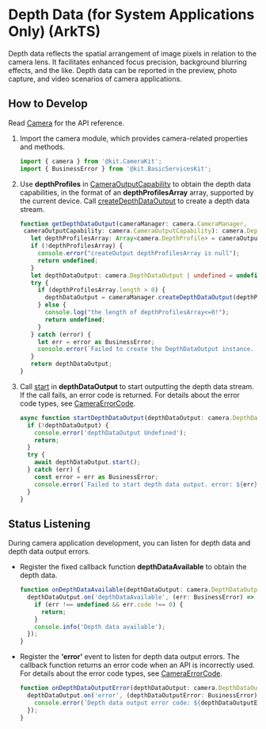 # Depth Data (for System Applications Only) (ArkTS)
<!--Kit: Camera Kit-->
<!--Subsystem: Multimedia-->
<!--Owner: @qano-->
<!--Designer: @leo_ysl-->
<!--Tester: @xchaosioda-->
<!--Adviser: @zengyawen-->

Depth data reflects the spatial arrangement of image pixels in relation to the camera lens. It facilitates enhanced focus precision, background blurring effects, and the like. Depth data can be reported in the preview, photo capture, and video scenarios of camera applications.

## How to Develop

Read [Camera](../../reference/apis-camera-kit/arkts-apis-camera.md) for the API reference.

1. Import the camera module, which provides camera-related properties and methods.
     
   ```ts
   import { camera } from '@kit.CameraKit';
   import { BusinessError } from '@kit.BasicServicesKit';
   ```

2. Use **depthProfiles** in [CameraOutputCapability](../../reference/apis-camera-kit/arkts-apis-camera-i.md#cameraoutputcapability) to obtain the depth data capabilities, in the format of an **depthProfilesArray** array, supported by the current device. Call [createDepthDataOutput](../../reference/apis-camera-kit/js-apis-camera-sys.md#createdepthdataoutput13) to create a depth data stream.

   ```ts
   function getDepthDataOutput(cameraManager: camera.CameraManager,
    cameraOutputCapability: camera.CameraOutputCapability): camera.DepthDataOutput | undefined {
      let depthProfilesArray: Array<camera.DepthProfile> = cameraOutputCapability.depthProfiles;
      if (!depthProfilesArray) {
        console.error("createOutput depthProfilesArray is null");
        return undefined;
      }
      let depthDataOutput: camera.DepthDataOutput | undefined = undefined;
      try {
        if (depthProfilesArray.length > 0) {
          depthDataOutput = cameraManager.createDepthDataOutput(depthProfilesArray[0]);
        } else {
          console.log("the length of depthProfilesArray<=0!");
          return undefined;
        }
      } catch (error) {
        let err = error as BusinessError;
        console.error(`Failed to create the DepthDataOutput instance. error: ${err}`);
      }
      return depthDataOutput;
   }
   ```

3. Call [start](../../reference/apis-camera-kit/js-apis-camera-sys.md#start13) in **depthDataOutput** to start outputting the depth data stream. If the call fails, an error code is returned. For details about the error code types, see [CameraErrorCode](../../reference/apis-camera-kit/arkts-apis-camera-e.md#cameraerrorcode).
     
   ```ts
   async function startDepthDataOutput(depthDataOutput: camera.DepthDataOutput): Promise<void> {
     if (!depthDataOutput) {
       console.error('depthDataOutput Undefined');
       return;
     }
     try {
       await depthDataOutput.start();
     } catch (err) {
       const error = err as BusinessError;
       console.error(`Failed to start depth data output. error: ${err}`);
     }
   }
   ```

## Status Listening

During camera application development, you can listen for depth data and depth data output errors.

- Register the fixed callback function **depthDataAvailable** to obtain the depth data.
    
  ```ts
  function onDepthDataAvailable(depthDataOutput: camera.DepthDataOutput): void {
    depthDataOutput.on('depthDataAvailable', (err: BusinessError) => {
      if (err !== undefined && err.code !== 0) {
        return;
      }
      console.info('Depth data available');
    });
  }
  ```

- Register the **'error'** event to listen for depth data output errors. The callback function returns an error code when an API is incorrectly used. For details about the error code types, see [CameraErrorCode](../../reference/apis-camera-kit/arkts-apis-camera-e.md#cameraerrorcode).
    
  ```ts
  function onDepthDataOutputError(depthDataOutput: camera.DepthDataOutput): void {
    depthDataOutput.on('error', (depthDataOutputError: BusinessError) => {
      console.error(`Depth data output error code: ${depthDataOutputError.code}`);
    });
  }
  ```

